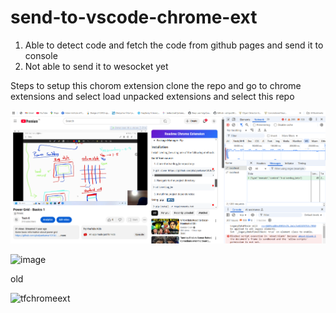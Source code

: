 # send-to-vscode-chrome-ext

1. Able to detect code and fetch the code from github pages and send it to console
2. Not able to send it to wesocket yet 

Steps to setup this chorom extension 
clone the repo and go to chrome extensions and select load unpacked extensions and select this repo

![alt text](image.png)

![image](https://github.com/user-attachments/assets/ad710064-f3d2-40f7-8252-c14d19f61a81)

old

![tfchromeext](https://github.com/user-attachments/assets/5affb35b-36a6-49ee-8a69-b02b5a4cbe0f)
